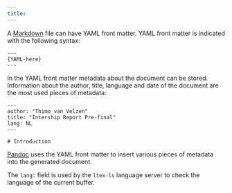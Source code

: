 ```yaml
---
title:
---
```


A [Markdown](markdown.html) file can have YAML front matter. YAML front
matter is indicated with the following syntax:

```
---
{YAML-here}
---
```

In the YAML front matter metadata about the document can be stored.
Information about the author, title, language and date of the document
are the most used pieces of metadata:

    ---
    author: "Thimo van Velzen"
    title: "Intership Report Pre-final"
    lang: NL
    ---

    # Introduction

[Pandoc](pandoc.html) uses the YAML front matter to insert various
pieces of metadata into the generated document.

The `lang:` field is used by the `ltex-ls` language server to check the
language of the current buffer.
